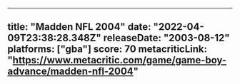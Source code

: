 
---
title: "Madden NFL 2004"
date: "2022-04-09T23:38:28.348Z"
releaseDate: "2003-08-12"
platforms: ["gba"]
score: 70
metacriticLink: "https://www.metacritic.com/game/game-boy-advance/madden-nfl-2004"
---
